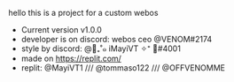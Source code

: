 hello this is a project for a custom webos 
- Current version v1.0.0
- developer is on discord: webos ceo @VENOM#2174
- style by discord: @🌸₊˚๑ iMayiVT ✧⁺ 🍡#4001
- made on https://replit.com/
- replit: @MayiVT1 /// @tommaso122 /// @OFFVENOMME